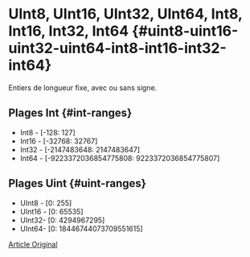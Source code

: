 # UInt8, UInt16, UInt32, UInt64, Int8, Int16, Int32, Int64 {#uint8-uint16-uint32-uint64-int8-int16-int32-int64}

Entiers de longueur fixe, avec ou sans signe.

## Plages Int {#int-ranges}

-   Int8 - \[-128: 127\]
-   Int16 - \[-32768: 32767\]
-   Int32 - \[-2147483648: 2147483647\]
-   Int64 - \[-9223372036854775808: 9223372036854775807\]

## Plages Uint {#uint-ranges}

-   UInt8 - \[0: 255\]
-   UInt16 - \[0: 65535\]
-   UInt32- \[0: 4294967295\]
-   UInt64- \[0: 18446744073709551615\]

[Article Original](https://clickhouse.tech/docs/en/data_types/int_uint/) <!--hide-->

